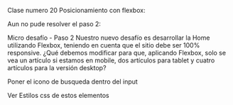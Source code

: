 Clase numero 20 Posicionamiento con flexbox:

Aun no pude resolver el paso 2:

Micro desafío - Paso 2
Nuestro nuevo desafío es desarrollar la Home utilizando Flexbox, teniendo en cuenta que
el sitio debe ser 100% responsive. ¿Qué debemos modificar para que, aplicando Flexbox,
solo se vea un artículo si estamos en mobile, dos artículos para tablet y cuatro artículos
para la versión desktop?

Poner el icono de busqueda dentro del input <i  class="fa-solid fa-magnifying-glass"></i>


Ver Estilos css de estos elementos 
 <ul class="left-navbar">

 <ul class="right-navbar">


